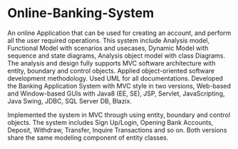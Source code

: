 # Online-Banking-System 
An online Application that can be used for creating an account, and perform all the user required operations.
This system include Analysis model, Functional Model with scenarios and usecases, Dynamic Model with sequence and state diagrams, Analysis object model with class Diagrams.
The analysis and design fully supports MVC software architecture with entity, boundary and control objects. Applied object-oriented software development methodology. Used UML for all documentations. 
  Developed the Banking Application System with MVC style in two versions, Web-based and Window-based GUIs with Java8 (EE, SE), JSP, Servlet, JavaScripting, Java Swing, JDBC, SQL Server DB, Blazix.
  
  Implemented the system in MVC through using entity, boundary and control objects. The system includes Sign Up/Login, Opening Bank Accounts, Deposit, Withdraw, Transfer, Inquire Transactions and so on. Both versions share the same modeling component of entity classes. 

